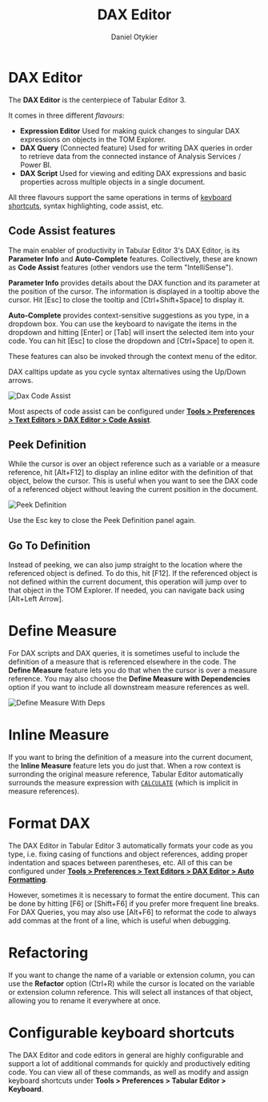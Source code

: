 ﻿---
uid: dax-editor
title: DAX Editor
author: Daniel Otykier
updated: 2023-02-03
---
# DAX Editor

The **DAX Editor** is the centerpiece of Tabular Editor 3.

It comes in three different *flavours*:

- **Expression Editor** Used for making quick changes to singular DAX expressions on objects in the TOM Explorer.
- **DAX Query** (Connected feature) Used for writing DAX queries in order to retrieve data from the connected instance of Analysis Services / Power BI.
- **DAX Script** Used for viewing and editing DAX expressions and basic properties across multiple objects in a single document.

All three flavours support the same operations in terms of [keyboard shortcuts](xref:shortcuts#dax-code), syntax highlighting, code assist, etc.

## Code Assist features

The main enabler of productivity in Tabular Editor 3's DAX Editor, is its **Parameter Info** and **Auto-Complete** features. Collectively, these are known as **Code Assist** features (other vendors use the term "IntelliSense").

**Parameter Info** provides details about the DAX function and its parameter at the position of the cursor. The information is displayed in a tooltip above the cursor. Hit [Esc] to close the tooltip and [Ctrl+Shift+Space] to display it.

**Auto-Complete** provides context-sensitive suggestions as you type, in a dropdown box. You can use the keyboard to navigate the items in the dropdown and hitting [Enter] or [Tab] will insert the selected item into your code. You can hit [Esc] to close the dropdown and [Ctrl+Space] to open it.

These features can also be invoked through the context menu of the editor.

DAX calltips update as you cycle syntax alternatives using the Up/Down arrows.

![Dax Code Assist](~/content/assets/images/dax-code-assist.png)

Most aspects of code assist can be configured under [**Tools > Preferences > Text Editors > DAX Editor > Code Assist**](xref:preferences#dax-editor--code-assist).

## Peek Definition

While the cursor is over an object reference such as a variable or a measure reference, hit [Alt+F12] to display an inline editor with the definition of that object, below the cursor. This is useful when you want to see the DAX code of a referenced object without leaving the current position in the document.

![Peek Definition](~/content/assets/images/peek-definition.png)

Use the Esc key to close the Peek Definition panel again.

## Go To Definition

Instead of peeking, we can also jump straight to the location where the referenced object is defined. To do this, hit [F12]. If the referenced object is not defined within the current document, this operation will jump over to that object in the TOM Explorer. If needed, you can navigate back using [Alt+Left Arrow].

# Define Measure

For DAX scripts and DAX queries, it is sometimes useful to include the definition of a measure that is referenced elsewhere in the code. The **Define Measure** feature lets you do that when the cursor is over a measure reference. You may also choose the **Define Measure with Dependencies** option if you want to include all downstream measure references as well.

![Define Measure With Deps](~/content/assets/images/define-measure-with-deps.png)

# Inline Measure

If you want to bring the definition of a measure into the current document, the **Inline Measure** feature lets you do just that. When a row context is surronding the original measure reference, Tabular Editor automatically surrounds the measure expression with [`CALCULATE`](https://dax.guide/calculate) (which is implicit in measure references).

# Format DAX

The DAX Editor in Tabular Editor 3 automatically formats your code as you type, i.e. fixing casing of functions and object references, adding proper indentation and spaces between parentheses, etc. All of this can be configured under [**Tools > Preferences > Text Editors > DAX Editor > Auto Formatting**](xref:preferences#dax-editor--auto-formatting).

However, sometimes it is necessary to format the entire document. This can be done by hitting [F6] or [Shift+F6] if you prefer more frequent line breaks. For DAX Queries, you may also use [Alt+F6] to reformat the code to always add commas at the front of a line, which is useful when debugging. 

# Refactoring

If you want to change the name of a variable or extension column, you can use the **Refactor** option (Ctrl+R) while the cursor is located on the variable or extension column reference. This will select all instances of that object, allowing you to rename it everywhere at once.

# Configurable keyboard shortcuts

The DAX Editor and code editors in general are highly configurable and support a lot of additional commands for quickly and productively editing code. You can view all of these commands, as well as modify and assign keyboard shortcuts under **Tools > Preferences > Tabular Editor > Keyboard**.